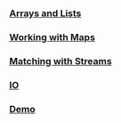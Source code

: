 ### [Arrays and Lists](./arrayslistsmaps.md)

### [Working with Maps](./workingwithmaps.md)

### [Matching with Streams](./streamsmatching.md)

### [IO](./io.md)

### [Demo](./demo.md)
